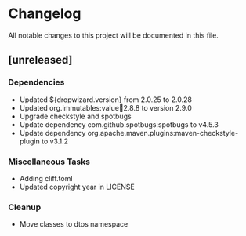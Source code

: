 # Changelog
All notable changes to this project will be documented in this file.

## [unreleased]

### Dependencies

- Updated ${dropwizard.version} from 2.0.25 to 2.0.28
- Updated org.immutables:value:jar:2.8.8 to version 2.9.0
- Upgrade checkstyle and spotbugs
- Update dependency com.github.spotbugs:spotbugs to v4.5.3
- Update dependency org.apache.maven.plugins:maven-checkstyle-plugin to v3.1.2

### Miscellaneous Tasks

- Adding cliff.toml
- Updated copyright year in LICENSE

### Cleanup

- Move classes to dtos namespace

<!-- generated by git-cliff -->
